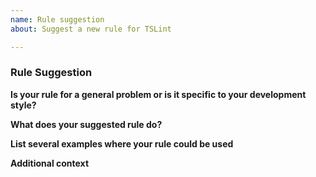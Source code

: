 ```yaml
---
name: Rule suggestion
about: Suggest a new rule for TSLint

---
```


### Rule Suggestion

**Is your rule for a general problem or is it specific to your development style?**

**What does your suggested rule do?**

**List several examples where your rule could be used**

**Additional context**
